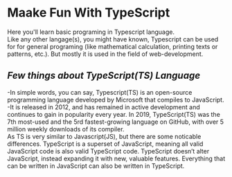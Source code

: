 # Maake Fun With TypeScript
Here you'll learn basic programing in Typescript language.  
Like any other langage(s), you might have known, Typescript can be used for for general programing (like mathematical calculation, printing texts or patterns, etc.). But mostly it is used in the field of web-development.
## _Few things about TypeScript(TS) Language_
-In simple words, you can say, Typescript(TS) is an open-source programming language developed by Microsoft that compiles to JavaScript. -It is released in 2012, and has remained in active development and continues to gain in popularity every year. In 2019, TypeScript(TS) was the 7th most-used and the 5rd fastest-growing language on GitHub, with over 5 million weekly downloads of its compiler. <br/> As TS is very similar to Javascript(JS), but there are some noticable differences. TypeScript is a superset of JavaScript, meaning all valid JavaScript code is also valid TypeScript code. TypeScript doesn’t alter JavaScript, instead expanding it with new, valuable features. Everything that can be written in JavaScript can also be written in TypeScript.
